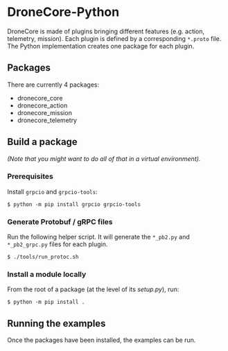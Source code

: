 # DroneCore-Python

DroneCore is made of plugins bringing different features (e.g. action, telemetry, mission). Each plugin is defined by a corresponding `*.proto` file. The Python implementation creates one package for each plugin.

## Packages

There are currently 4 packages:

- dronecore_core
- dronecore_action
- dronecore_mission
- dronecore_telemetry

## Build a package

_(Note that you might want to do all of that in a virtual environment)._

### Prerequisites

Install `grpcio` and `grpcio-tools`:

```
$ python -m pip install grpcio grpcio-tools
```

### Generate Protobuf / gRPC files

Run the following helper script. It will generate the `*_pb2.py` and `*_pb2_grpc.py` files for each plugin.

```
$ ./tools/run_protoc.sh
```

### Install a module locally

From the root of a package (at the level of its _setup.py_), run:

```
$ python -m pip install .
```

## Running the examples

Once the packages have been installed, the examples can be run.
